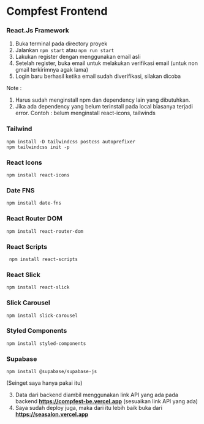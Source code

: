 # Compfest Frontend 

### React.Js Framework
1. Buka terminal pada directory proyek
2. Jalankan ```npm start``` atau ```npm run start```
3. Lakukan register dengan menggunakan email asli
4. Setelah register, buka email untuk melakukan verifikasi email (untuk non gmail terkirimnya agak lama)
5. Login baru berhasil ketika email sudah diverifikasi, silakan dicoba
   
Note :
  1. Harus sudah menginstall npm dan dependency lain yang dibutuhkan.
  2. Jika ada dependency yang belum terinstall pada local biasanya terjadi error. Contoh : belum menginstall react-icons, tailwinds
  ### Tailwind
  ``` 
  npm install -D tailwindcss postcss autoprefixer
  npm tailwindcss init -p
  ```
  ### React Icons
  ```npm install react-icons```

  ### Date FNS ###
  ```npm install date-fns```

  ### React Router DOM
  ```npm install react-router-dom```

  ### React Scripts
  ``` npm install react-scripts```
  
  ### React Slick
  ```npm install react-slick```

  ### Slick Carousel
  ```npm install slick-carousel```

  ### Styled Components
  ```npm install styled-components```
  
  ### Supabase
  ```npm install @supabase/supabase-js```

  (Seinget saya hanya pakai itu)

  3. Data dari backend diambil menggunakan link API yang ada pada backend **https://compfest-be.vercel.app** (sesuaikan link API yang ada)
  4. Saya sudah deploy juga, maka dari itu lebih baik buka dari **https://seasalon.vercel.app**
